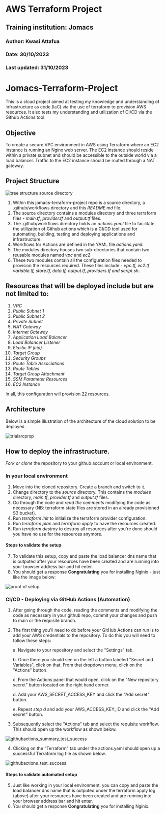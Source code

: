 # AWS Terraform Project
## Training institution: Jomacs
### Author: Kwasi Attafua
### Date: 30/10/2023
### Last updated: 31/10/2023

# Jomacs-Terraform-Project
This is a cloud project aimed at testing my knowledge and understanding of infrastructure as code (IaC) via the use of terraform to provision AWS resources. It also tests my understanding and utilization of CI/CD via the Github Actions tool.

## Objective
To create a secure VPC environment in AWS using Terraform where an EC2 instance is running an Nginx web server. The EC2 instance should reside within a private subnet and should be accessible to the outside world via a load balancer. Traffic to the EC2 instance should be routed through a NAT gateway.

## Project Structure

![tree structure source directory](https://github.com/Kattafuah/jomacs-terraform-project/assets/16202873/85cbe821-3897-40fc-a301-060eaeaa07f7)

1. Within this jomacs-terraform-project repo is a source directory, a .github/workflows directory and this *README.md* file.
2. The source directory contains a modules directory and three terraform files - *main.tf*, *provider.tf* and *output.tf* files.
3. The .github/workflows directory holds an *actions.yaml* file to facilitate the utilization of Github actions which is a CI/CD tool used for automating, building, testing and deploying applications and infrastructure.
4. Workflows for Actions are defined in the YAML file *actions.yaml*. 
5. The modules directory houses two sub-directories that contain two reusable modules named *vpc* and *ec2*
6. These two modules contain all the configuration files needed to provision the resources required. These files include - *vpc.tf, ec2.tf variable.tf, store.tf, data.tf, output.tf, providers.tf and script.sh*. 

## Resources that will be deployed include but are not limited to:
1. *VPC*
2. *Public Subnet 1*
3. *Public Subnet 2*
4. *Private Subnet*
5. *NAT Gateway*
6. *Internet Gateway*
7. *Application Load Balancer*
8. *Load Balancer Listener*
9. *Elastic IP (eip)*
10. *Target Group*
11. *Security Groups*
12. *Route Table Associations*
13. *Route Tables*
14. *Target Group Attachment*
15. *SSM Parameter Resources*
16. *EC2 Instance*

In all, this configuration will provision 22 resources. 

## Architecture

Below is a simple illustration of the architecture of the cloud solution to be deployed. 

![trialarcprop](https://github.com/Kattafuah/jomacs-terraform-project/assets/16202873/ca41703d-02b1-4b2d-923f-109081109a06)


## How to deploy the infrastructure.

*Fork or clone* the repository to your github account or local environment.

### In your local environment
1. Move into the cloned repository. Create a branch and switch to it.
2. Change directory to the *source* directory. This contains the *modules* directory, *main.tf*, *provider.tf* and *output.tf* files.
3. Go through the code and *read the comments* modifying the code as necessary (NB: terraform state files are stored in an already provisioned S3 bucket).
4. Run *terraform init* to initialize the terraform provider configuration.
5. Run *terraform plan* and *terraform apply* to have the resources created.
6. Run *terraform destroy* to destroy all resources after you're done should you have no use for the resources anymore. 
#### Steps to validate the setup
7. To validate this setup, copy and paste the load balancer dns name that is outputed after your resources have been created and are running into your browser address bar and hit enter.
8. You should get a response **Congratulating** you for installing Nginix - just like the image below:
   
![proof of setup](https://github.com/Kattafuah/jomacs-terraform-project/assets/16202873/43766e08-a810-46d3-9a00-e424ccfe3249)

### CI/CD - Deploying via GitHub Actions (Automation)
1. After going through the code, reading the comments and modifying the code as necessary in your github repo, commit your changes and push to main or the requisite branch. 
2. The first thing you'll need to do before your GitHub Actions can run is to add your AWS credentials to the repository. To do this you will need to follow these steps:

   a. Navigate to your repository and select the "Settings" tab.

   b. Once there you should see on the left a button labeled "Secret and Variables", click on that. From that dropdown menu, click on the "Actions" button.

   c. From the Actions panel that would open, click on the "New repository secret" button located on the right hand corner.

   d. Add your AWS_SECRET_ACCESS_KEY and click the "Add secret" button.

   e. Repeat *step d* and add your AWS_ACCESS_KEY_ID and click the "Add secret" button.
   
3. Subsequently select the "Actions" tab and select the requisite workflow. This should open up the workflow as shown below.
   
![githubactions_summary_test_success](https://github.com/Kattafuah/jomacs-terraform-project/assets/16202873/51d54b9f-1cce-44f2-b2dc-c98d1ca1ba1d)

4. Clicking on the "Terraform" tab under the actions.yaml should open up a successful Terraform log file as shown below.

![githubactions_test_success](https://github.com/Kattafuah/jomacs-terraform-project/assets/16202873/a4e21588-b793-4ca2-8322-81d74f17f1de)

#### Steps to validate automated setup
5. Just like working in your local environment, you can copy and paste the load balancer dns name that is outputed under the terraform apply log (above) after your resources have been created and are running into your browser address bar and hit enter.
6. You should get a response **Congratulating** you for installing Nginix.

